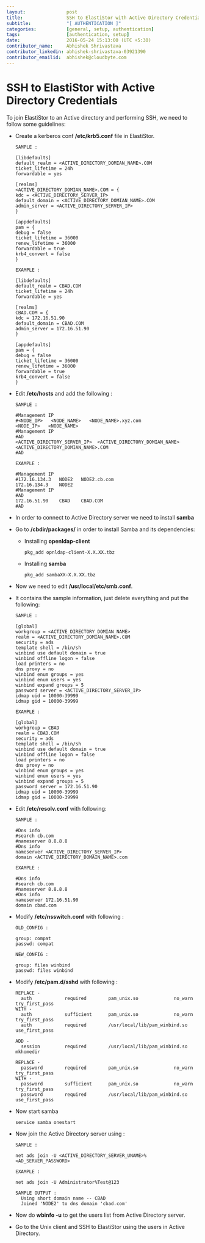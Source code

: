 ```yaml
---
layout:               post
title:                SSH to ElastiStor with Active Directory Credentials
subtitle:             "[ AUTHENTICATION ]"
categories:           [general, setup, authentication]
tags:                 [authentication, setup]
date:                 2016-05-24 15:13:00 (UTC +5:30)
contributor_name:     Abhishek Shrivastava
contributor_linkedin: abhishek-shrivastava-03921390
contributor_emailid:  abhishek@cloudbyte.com
---
```


# SSH to ElastiStor with Active Directory Credentials

To join ElastiStor to an Active directory and performing SSH, we need to follow some guidelines:

- Create a kerberos conf **/etc/krb5.conf** file in ElastiStor.

  ```
  SAMPLE :

  [libdefaults]
  default_realm = <ACTIVE_DIRECTORY_DOMIAN_NAME>.COM
  ticket_lifetime = 24h
  forwardable = yes

  [realms]
  <ACTIVE_DIRECTORY_DOMIAN_NAME>.COM = {
  kdc = <ACTIVE_DIRECTORY_SERVER_IP>
  default_domain = <ACTIVE_DIRECTORY_DOMIAN_NAME>.COM
  admin_server = <ACTIVE_DIRECTORY_SERVER_IP>
  }

  [appdefaults]
  pam = {
  debug = false
  ticket_lifetime = 36000
  renew_lifetime = 36000
  forwardable = true
  krb4_convert = false
  }
  
  EXAMPLE :
  
  [libdefaults]
  default_realm = CBAD.COM
  ticket_lifetime = 24h
  forwardable = yes

  [realms]
  CBAD.COM = {
  kdc = 172.16.51.90
  default_domain = CBAD.COM
  admin_server = 172.16.51.90
  }

  [appdefaults]
  pam = {
  debug = false
  ticket_lifetime = 36000
  renew_lifetime = 36000
  forwardable = true
  krb4_convert = false
  }

  ```

- Edit **/etc/hosts** and add the following :

  ```
  SAMPLE :
  
  #Management IP
  #<NODE_IP>   <NODE_NAME>   <NODE_NAME>.xyz.com
  <NODE_IP>   <NODE_NAME>
  #Management IP
  #AD
  <ACTIVE_DIRECTORY_SERVER_IP>  <ACTIVE_DIRECTORY_DOMIAN_NAME>  <ACTIVE_DIRECTORY_DOMIAN_NAME>.COM
  #AD
  
  EXAMPLE :

  #Management IP
  #172.16.134.3   NODE2   NODE2.cb.com
  172.16.134.3    NODE2
  #Management IP
  #AD
  172.16.51.90    CBAD    CBAD.COM
  #AD  
  
  ```

- In order to connect to Active Directory server we need to install **samba**

- Go to **/cbdir/packages/** in order to install Samba and its dependencies:

  - Installing **openldap-client**

    ```
    pkg_add opnldap-client-X.X.XX.tbz

    ```

  - Installing **samba**

    ```
    pkg_add sambaXX-X.X.XX.tbz

    ```

- Now we need to edit **/usr/local/etc/smb.conf**.

- It contains the sample information, just delete everything and put the following:

  ```
  SAMPLE :
  
  [global]
  workgroup = <ACTIVE_DIRECTORY_DOMIAN_NAME>
  realm = <ACTIVE_DIRECTORY_DOMIAN_NAME>.COM
  security = ads
  template shell = /bin/sh
  winbind use default domain = true
  winbind offline logon = false
  load printers = no
  dns proxy = no
  winbind enum groups = yes
  winbind enum users = yes
  winbind expand groups = 5
  password server = <ACTIVE_DIRECTORY_SERVER_IP>
  idmap uid = 10000-39999
  idmap gid = 10000-39999

  EXAMPLE :
   
  [global]
  workgroup = CBAD
  realm = CBAD.COM
  security = ads
  template shell = /bin/sh
  winbind use default domain = true
  winbind offline logon = false
  load printers = no
  dns proxy = no
  winbind enum groups = yes
  winbind enum users = yes
  winbind expand groups = 5
  password server = 172.16.51.90
  idmap uid = 10000-39999
  idmap gid = 10000-39999 
  
  ```

- Edit **/etc/resolv.conf** with following:

  ```
  SAMPLE :
  
  #Dns info
  #search cb.com
  #nameserver 8.8.8.8
  #Dns info
  nameserver <ACTIVE_DIRECTORY_SERVER_IP>
  domain <ACTIVE_DIRECTORY_DOMAIN_NAME>.com
  
  EXAMPLE :

  #Dns info
  #search cb.com
  #nameserver 8.8.8.8
  #Dns info
  nameserver 172.16.51.90
  domain cbad.com  
  
  ```

- Modify **/etc/nsswitch.conf** with following :

  ```
  OLD_CONFIG :

  group: compat
  passwd: compat

  NEW_CONFIG :

  group: files winbind
  passwd: files winbind

  ```

- Modify **/etc/pam.d/sshd** with following :

  ```
  REPLACE -
    auth            required        pam_unix.so             no_warn try_first_pass
  WITH -
    auth            sufficient      pam_unix.so             no_warn try_first_pass
    auth            required        /usr/local/lib/pam_winbind.so use_first_pass

  ADD -
    session         required        /usr/local/lib/pam_winbind.so mkhomedir

  REPLACE -
    password        required        pam_unix.so             no_warn try_first_pass
  WITH -
    password        sufficient      pam_unix.so             no_warn try_first_pass
    password        required        /usr/local/lib/pam_winbind.so use_first_pass

  ```

- Now start samba

  ```
  service samba onestart

  ```

- Now join the Active Directory server using :

  ```
  SAMPLE :
  
  net ads join -U <ACTIVE_DIRECTORY_SERVER_UNAME>%<AD_SERVER_PASSWORD>

  EXAMPLE :
  
  net ads join -U Administrator%Test@123

  SAMPLE OUTPUT :
    Using short domain name -- CBAD
    Joined 'NODE2' to dns domain 'cbad.com'

  ```

- Now do **wbinfo -u** to get the users list from Active Directory server.

- Go to the Unix client and SSH to ElastiStor using the users in Active Directory.
